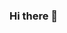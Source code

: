 ### Hi there 👋

<!--
**NikoVilska/NikoVilska** is a ✨ _special_ ✨ repository because its `README.md` (this file) appears on your GitHub profile.

Here are some ideas to get you started:

- 🔭 I’m currently working on studying in Laurea.
- 🌱 I’m currently learning coding
- 👯 I’m looking to collaborate on the whole world
- 🤔 I’m looking for help with somethings
- 💬 Ask me about music
- 📫 How to reach me: cyrgberscurry on instagram
- 😄 Pronouns: he/him
- ⚡ Fun fact: I can open a beer bottle with my shoe

